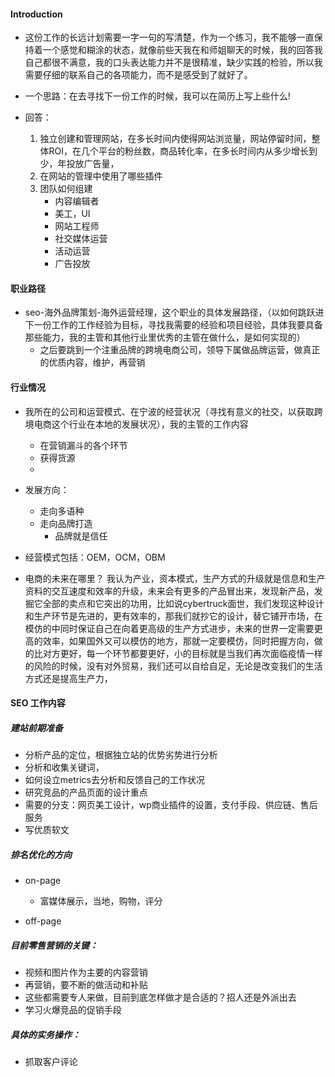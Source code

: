 #### Introduction
- 这份工作的长远计划需要一字一句的写清楚，作为一个练习，我不能够一直保持着一个感觉和糊涂的状态，就像前些天我在和师姐聊天的时候，我的回答我自己都很不满意，我的口头表达能力并不是很精准，缺少实践的检验，所以我需要仔细的联系自己的各项能力，而不是感受到了就好了。

- 一个思路：在去寻找下一份工作的时候，我可以在简历上写上些什么!
- 回答：
    1. 独立创建和管理网站，在多长时间内使得网站浏览量，网站停留时间，整体ROI，在几个平台的粉丝数，商品转化率，在多长时间内从多少增长到少，年投放广告量，
    2. 在网站的管理中使用了哪些插件
    3. 团队如何组建
		- 内容编辑者
		- 美工，UI
		- 网站工程师
		- 社交媒体运营
		- 活动运营
		- 广告投放


#### 职业路径
- seo-海外品牌策划-海外运营经理，这个职业的具体发展路径，（以如何跳跃进下一份工作的工作经验为目标，寻找我需要的经验和项目经验，具体我要具备那些能力，我的主管和其他行业里优秀的主管在做什么，是如何实现的）
	- 之后要跳到一个注重品牌的跨境电商公司，领导下属做品牌运营，做真正的优质内容，维护，再营销


#### 行业情况
- 我所在的公司和运营模式、在宁波的经营状况（寻找有意义的社交，以获取跨境电商这个行业在本地的发展状况），我的主管的工作内容
	- 在营销漏斗的各个环节
	- 获得货源
	- 

- 发展方向：
	- 走向多语种
	- 走向品牌打造
		- 品牌就是信任


- 经营模式包括：OEM，OCM，OBM
- 电商的未来在哪里？
我认为产业，资本模式，生产方式的升级就是信息和生产资料的交互速度和效率的升级，未来会有更多的产品冒出来，发现新产品，发掘它全部的卖点和它突出的功用，比如说cybertruck面世，我们发现这种设计和生产环节是先进的，更有效率的，那我们就抄它的设计，替它铺开市场，在模仿的中同时保证自己在向着更高级的生产方式进步，未来的世界一定需要更高的效率，如果国外又可以模仿的地方，那就一定要模仿，同时把握方向，做的比对方更好，每一个环节都要更好，小的目标就是当我们再次面临疫情一样的风险的时候，没有对外贸易，我们还可以自给自足，无论是改变我们的生活方式还是提高生产力，




#### SEO 工作内容
##### 建站前期准备
- 分析产品的定位，根据独立站的优势劣势进行分析
- 分析和收集关键词，
- 如何设立metrics去分析和反馈自己的工作状况
- 研究竞品的产品页面的设计重点
- 需要的分支：网页美工设计，wp商业插件的设置，支付手段、供应链、售后服务
- 写优质软文



##### 排名优化的方向
- on-page
	- 富媒体展示，当地，购物，评分

- off-page

	


##### 目前零售营销的关键：
- 视频和图片作为主要的内容营销
- 再营销，要不断的做活动和补贴
- 这些都需要专人来做，目前到底怎样做才是合适的？招人还是外派出去
- 学习火爆竞品的促销手段


##### 具体的实务操作：
- 抓取客户评论